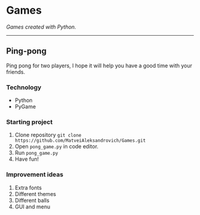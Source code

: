 # Games
_Games created with Python._

----

## Ping-pong
Ping pong for two players, I hope it will help you have a good time with your friends.
### Technology
- Python
- PyGame
### Starting project
1. Clone repository `git clone https://github.com/MatveiAleksandrovich/Games.git`
2. Open `pong_game.py` in code editor.
3. Run `pong_game.py`
4. Have fun!
### Improvement ideas
1. Extra fonts
2. Different themes
3. Different balls
4. GUI and menu
